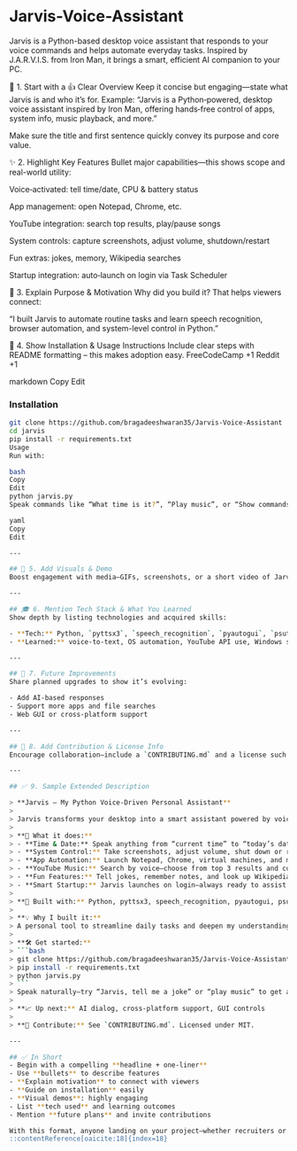 # Jarvis-Voice-Assistant
Jarvis is a Python-based desktop voice assistant that responds to your voice commands and helps automate everyday tasks. Inspired by J.A.R.V.I.S. from Iron Man, it brings a smart, efficient AI companion to your PC.


🧠 1. Start with a 👍 Clear Overview
Keep it concise but engaging—state what Jarvis is and who it’s for.
Example:
“Jarvis is a Python‑powered, desktop voice assistant inspired by Iron Man, offering hands‑free control of apps, system info, music playback, and more.”

Make sure the title and first sentence quickly convey its purpose and core value.

✨ 2. Highlight Key Features
Bullet major capabilities—this shows scope and real-world utility:

Voice‑activated: tell time/date, CPU & battery status

App management: open Notepad, Chrome, etc.

YouTube integration: search top results, play/pause songs

System controls: capture screenshots, adjust volume, shutdown/restart

Fun extras: jokes, memory, Wikipedia searches

Startup integration: auto‑launch on login via Task Scheduler

🎯 3. Explain Purpose & Motivation
Why did you build it? That helps viewers connect:

“I built Jarvis to automate routine tasks and learn speech recognition, browser automation, and system-level control in Python.”

🧪 4. Show Installation & Usage Instructions
Include clear steps with README formatting – this makes adoption easy. 
FreeCodeCamp
+1
Reddit
+1

markdown
Copy
Edit
### Installation
```bash
git clone https://github.com/bragadeeshwaran35/Jarvis-Voice-Assistant
cd jarvis
pip install -r requirements.txt
Usage
Run with:

bash
Copy
Edit
python jarvis.py
Speak commands like “What time is it?”, “Play music”, or “Show commands”.

yaml
Copy
Edit

---

## 📸 5. Add Visuals & Demo  
Boost engagement with media—GIFs, screenshots, or a short video of Jarvis responding to voice commands. :contentReference[oaicite:16]{index=16}

---

## 🎓 6. Mention Tech Stack & What You Learned  
Show depth by listing technologies and acquired skills:

- **Tech:** Python, `pyttsx3`, `speech_recognition`, `pyautogui`, `psutil`, `youtubesearchpython`  
- **Learned:** voice‑to‑text, OS automation, YouTube API use, Windows startup methods

---

## 🚀 7. Future Improvements  
Share planned upgrades to show it’s evolving:

- Add AI-based responses  
- Support more apps and file searches  
- Web GUI or cross‑platform support

---

## 📝 8. Add Contribution & License Info  
Encourage collaboration—include a `CONTRIBUTING.md` and a license such as MIT. :contentReference[oaicite:17]{index=17}

---

## ✅ 9. Sample Extended Description

> **Jarvis – My Python Voice‑Driven Personal Assistant**  
>  
> Jarvis transforms your desktop into a smart assistant powered by voice. Built in Python, it quickly responds to commands like opening apps, playing YouTube music, fetching system stats, and automating repetitive tasks—all without lifting a finger.  
>  
> **🚀 What it does:**  
> - **Time & Date:** Speak anything from “current time” to “today’s date.”  
> - **System Control:** Take screenshots, adjust volume, shut down or restart.  
> - **App Automation:** Launch Notepad, Chrome, virtual machines, and more.  
> - **YouTube Music:** Search by voice—choose from top 3 results and control playback.  
> - **Fun Features:** Tell jokes, remember notes, and look up Wikipedia summaries.  
> - **Smart Startup:** Jarvis launches on login—always ready to assist.  
>  
> **🔧 Built with:** Python, pyttsx3, speech_recognition, pyautogui, psutil, youtubesearchpython  
>  
> **💡 Why I built it:**  
> A personal tool to streamline daily tasks and deepen my understanding of voice and OS automation.  
>  
> **🛠️ Get started:**  
> ```bash
> git clone https://github.com/bragadeeshwaran35/Jarvis-Voice-Assistant
> pip install -r requirements.txt  
> python jarvis.py
> ```  
> Speak naturally—try “Jarvis, tell me a joke” or “play music” to get a demo.  
>  
> **📈 Up next:** AI dialog, cross‑platform support, GUI controls  
>  
> **🤝 Contribute:** See `CONTRIBUTING.md`. Licensed under MIT.

---

## ✅ In Short  
- Begin with a compelling **headline + one-liner**  
- Use **bullets** to describe features  
- **Explain motivation** to connect with viewers  
- **Guide on installation** easily  
- **Visual demos**: highly engaging  
- List **tech used** and learning outcomes  
- Mention **future plans** and invite contributions

With this format, anyone landing on your project—whether recruiters or developers—will instantly understand its value, how to use it, and how to join its growth. Let me know if you'd like feedback on your README draft or help with visuals!
::contentReference[oaicite:18]{index=18}
